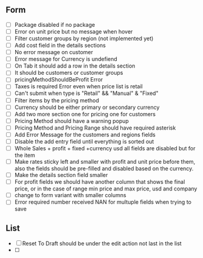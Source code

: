 ## Form 
- [ ] Package disabled if no package
- [ ] Error on unit price but no message when hover
- [ ] Filter customer groups by region (not implemented yet)
- [ ] Add cost field in the details sections 
- [ ] No error message on customer
- [ ] Error message for Currency is undefiend
- [ ] On Tab it should add a row in the details section
- [ ] It should be customers or customer groups
- [ ] pricingMethodShouldBeProfit Error 
- [ ] Taxes is required Error even when price list is retail
- [ ] Can't submit when type is "Retail" && "Manual" & "Fixed"
- [ ] Filter items by the pricing method
- [ ] Currency should be either primary or secondary currency
- [ ] Add two more section one for pricing one for customers
- [ ] Pricing Method should have a warning popup
- [ ] Pricing Method and Pricing Range should have required asterisk
- [ ] Add Error Message for the customers and regions fields 
- [ ] Disable the add entry field until everything is sorted out
- [ ] Whole Sales + profit  + fixed +currency usd all fields are disabled but for the item
- [ ] Make rates sticky left and smaller with profit and unit price before them, also the fields should be pre-filled and disabled based on the currency.
- [ ] Make the details section field smaller 
- [ ] For profit fields we should have another column that shows the final price, or in the case of range min price and max price, usd and company
- [ ] change to form variant with smaller columns
- [ ] Error required number received NAN for multuple fields when trying to save

## List
- [ ] Reset To Draft should be under the edit action not last in the list
- [ ] 